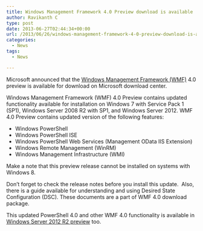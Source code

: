 ```yaml
---
title: Windows Management Framework 4.0 Preview download is available
author: Ravikanth C
type: post
date: 2013-06-27T02:44:34+00:00
url: /2013/06/26/windows-management-framework-4-0-preview-download-is-available/
categories:
  - News
tags:
  - News

---
```

Microsoft announced that the [Windows Management Framework (WMF)][1] 4.0 preview is available for download on Microsoft download center.

Windows Management Framework (WMF) 4.0 Preview contains updated functionality available for installation on Windows 7 with Service Pack 1 (SP1), Windows Server 2008 R2 with SP1, and Windows Server 2012. WMF 4.0 Preview contains updated version of the following features:

  * Windows PowerShell
  * Windows PowerShell ISE
  * Windows PowerShell Web Services (Management OData IIS Extension)
  * Windows Remote Management (WinRM)
  * Windows Management Infrastructure (WMI)

Make a note that this preview release cannot be installed on systems with Windows 8.

Don&#8217;t forget to check the release notes before you install this update.  Also, there is a guide available for understanding and using Desired State Configuration (DSC). These documents are a part of WMF 4.0 download package.

This updated PowerShell 4.0 and other WMF 4.0 functionality is available in [Windows Server 2012 R2 preview][4] too.

[1]: http://www.microsoft.com/en-us/download/details.aspx?id=39347
[4]: http://www.microsoft.com/en-us/server-cloud/windows-server/windows-server-2012-r2.aspx